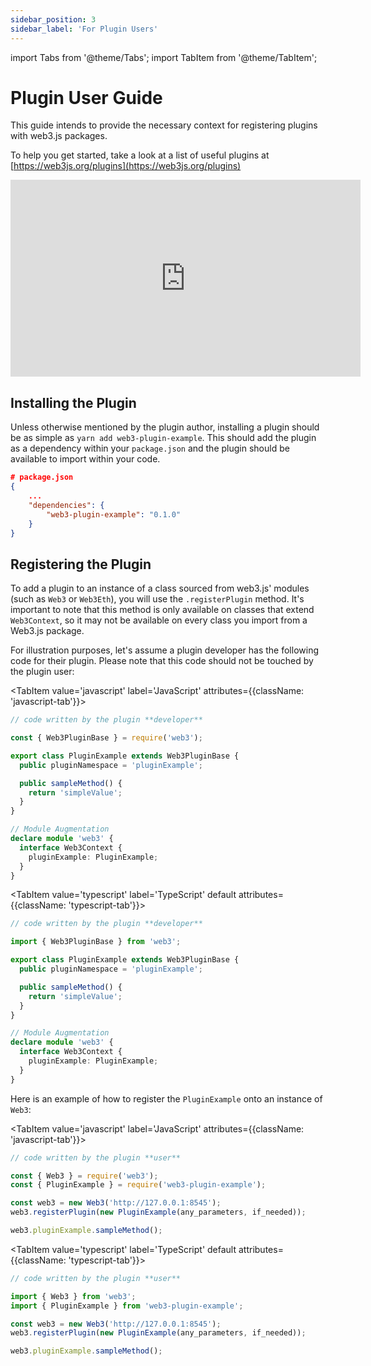 ```yaml
---
sidebar_position: 3
sidebar_label: 'For Plugin Users'
---
```


import Tabs from '@theme/Tabs';
import TabItem from '@theme/TabItem';

# Plugin User Guide

This guide intends to provide the necessary context for registering plugins with web3.js packages.

To help you get started, take a look at a list of useful plugins at [https://web3js.org/plugins](https://web3js.org/plugins)

<iframe width="560" height="315" src="https://www.youtube.com/embed/iF_O7ggQaQw?si=U6pYKLJ89qtNXTvY" title="YouTube video player" frameborder="0" allow="accelerometer; autoplay; clipboard-write; encrypted-media; gyroscope; picture-in-picture; web-share" allowfullscreen></iframe>

## Installing the Plugin

Unless otherwise mentioned by the plugin author, installing a plugin should be as simple as `yarn add web3-plugin-example`. This should add the plugin as a dependency within your `package.json` and the plugin should be available to import within your code.

```json
# package.json
{
	...
	"dependencies": {
		"web3-plugin-example": "0.1.0"
	}
}
```

## Registering the Plugin

To add a plugin to an instance of a class sourced from web3.js' modules (such as `Web3` or `Web3Eth`), you will use the `.registerPlugin` method. It's important to note that this method is only available on classes that extend `Web3Context`, so it may not be available on every class you import from a Web3.js package.

For illustration purposes, let's assume a plugin developer has the following code for their plugin. Please note that this code should not be touched by the plugin user:

<Tabs groupId='prog-lang' queryString>

  <TabItem value='javascript' label='JavaScript'
  	attributes={{className: 'javascript-tab'}}>

```typescript
// code written by the plugin **developer**

const { Web3PluginBase } = require('web3');

export class PluginExample extends Web3PluginBase {
  public pluginNamespace = 'pluginExample';

  public sampleMethod() {
    return 'simpleValue';
  }
}

// Module Augmentation
declare module 'web3' {
  interface Web3Context {
    pluginExample: PluginExample;
  }
}
```

  </TabItem>
  
  <TabItem value='typescript' label='TypeScript' default 
  	attributes={{className: 'typescript-tab'}}>


```typescript
// code written by the plugin **developer**

import { Web3PluginBase } from 'web3';

export class PluginExample extends Web3PluginBase {
  public pluginNamespace = 'pluginExample';

  public sampleMethod() {
    return 'simpleValue';
  }
}

// Module Augmentation
declare module 'web3' {
  interface Web3Context {
    pluginExample: PluginExample;
  }
}
```

  </TabItem>
</Tabs>

Here is an example of how to register the `PluginExample` onto an instance of `Web3`:

<Tabs groupId='prog-lang' queryString>

  <TabItem value='javascript' label='JavaScript'
  	attributes={{className: 'javascript-tab'}}>

```javascript
// code written by the plugin **user**

const { Web3 } = require('web3');
const { PluginExample } = require('web3-plugin-example');

const web3 = new Web3('http://127.0.0.1:8545');
web3.registerPlugin(new PluginExample(any_parameters, if_needed));

web3.pluginExample.sampleMethod();
```

  </TabItem>
  
  <TabItem value='typescript' label='TypeScript' default 
  	attributes={{className: 'typescript-tab'}}>


```typescript
// code written by the plugin **user**

import { Web3 } from 'web3';
import { PluginExample } from 'web3-plugin-example';

const web3 = new Web3('http://127.0.0.1:8545');
web3.registerPlugin(new PluginExample(any_parameters, if_needed));

web3.pluginExample.sampleMethod();
```

  </TabItem>
</Tabs>